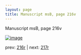 ```yaml
---
layout: page
title: Manuscript msB, page 216v
---
```


Manuscript msB, page 216v

[![image](http://www.homermultitext.org/iipsrv?OBJ=IIP,1.0&FIF=/project/homer/pyramidal/deepzoom/hmt/vbbifolio/pending/vb_216v_217r.tif&WID=100&CVT=JPEG)](http://www.homermultitext.org/ict2/?urn=urn:cite2:hmt:vbbifolio.pending:vb_216v_217r)

prev:  [216r](../216r) | next:  [217r](../217r)

